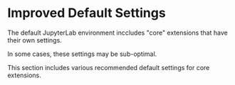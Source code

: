 # Improved Default Settings

The default JupyterLab environment inccludes "core" extensions that have their own settings.

In some cases, these settings may be sub-optimal.

This section includes various recommended default settings for core extensions.